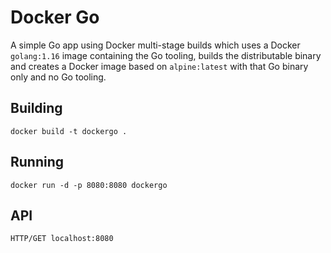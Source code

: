 # Docker Go

A simple Go app using Docker multi-stage builds which uses a Docker `golang:1.16` image containing the Go tooling, builds the distributable  binary and creates a Docker image based on `alpine:latest` with that Go binary only and no Go tooling.

## Building
```
docker build -t dockergo .
```

## Running
```
docker run -d -p 8080:8080 dockergo
```

## API
```
HTTP/GET localhost:8080
```
